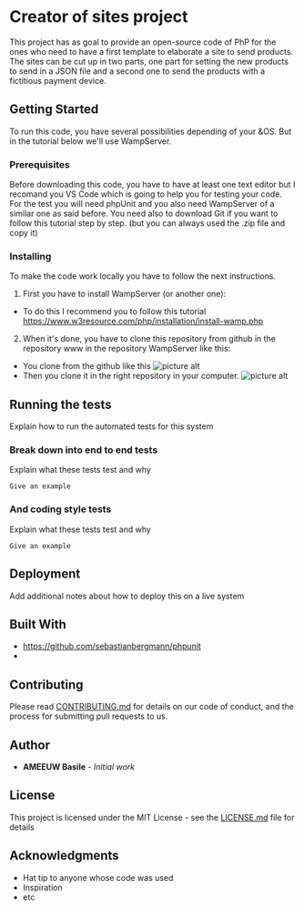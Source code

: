 # Creator of sites project

This project has as goal to provide an open-source code of PhP for the ones who need to have a first template to elaborate a site to send products.
The sites can be cut up in two parts, one part for setting the new products to send in a JSON file and a second one to send the products with a fictitious payment device.

## Getting Started

To run this code, you have several possibilities depending of your &OS. But in the tutorial below we'll use WampServer.

### Prerequisites

Before downloading this code, you have to have at least one text editor but I recomand you VS Code which is going to help you for testing your code.
For the test you will need phpUnit and you also need WampServer of a similar one as said before.
You need also to download Git if you want to follow this tutorial step by step. (but you can always used the .zip file and copy it)

### Installing 

To make the code work locally you have to follow the next instructions.

1. First you have to install WampServer (or another one):
 * To do this I recommend you to follow this tutorial https://www.w3resource.com/php/installation/install-wamp.php

2. When it's done, you have to clone this repository from github in the repository www in the repository WampServer like this:
* You clone from the github like this
![picture alt](https://github.com/BasileAmeeuw/Creator-of-Sites/blob/master/Image/Clone.gif "How to clone on github")
* Then you clone it in the right repository in your computer.
![picture alt](https://github.com/BasileAmeeuw/Creator-of-Sites/blob/master/Image/Wamp.gif "How to clone on your computer")

## Running the tests

Explain how to run the automated tests for this system

### Break down into end to end tests

Explain what these tests test and why

```
Give an example
```

### And coding style tests

Explain what these tests test and why

```
Give an example
```

## Deployment

Add additional notes about how to deploy this on a live system

## Built With

* https://github.com/sebastianbergmann/phpunit
* 

## Contributing

Please read [CONTRIBUTING.md](https://gist.github.com/PurpleBooth/b24679402957c63ec426) for details on our code of conduct, and the process for submitting pull requests to us.

## Author

* **AMEEUW Basile** - *Initial work*

## License

This project is licensed under the MIT License - see the [LICENSE.md](LICENSE.md) file for details

## Acknowledgments

* Hat tip to anyone whose code was used
* Inspiration
* etc
